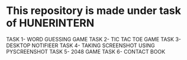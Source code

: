 # This repository is made under task of HUNERINTERN
TASK 1- WORD GUESSING GAME
TASK 2- TIC TAC TOE GAME
TASK 3- DESKTOP NOTIFIEER
TASK 4- TAKING SCREENSHOT USING PYSCREENSHOT
TASK 5- 2048 GAME
TASK 6- CONTACT BOOK
